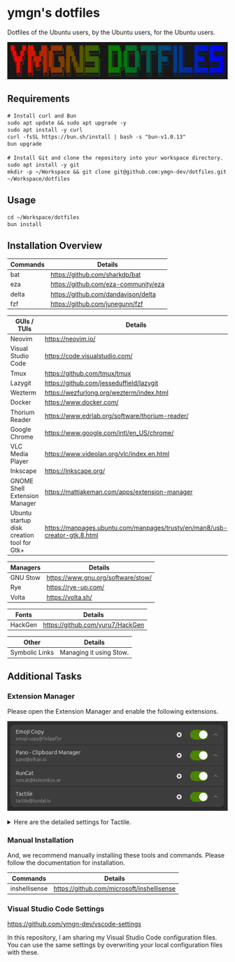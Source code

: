 # ymgn's dotfiles

Dotfiles of the Ubuntu users, by the Ubuntu users, for the Ubuntu users.

![](https://github.com/ymgn-dev/dotfiles/blob/main/resources/logo.png)

## Requirements

```shell
# Install curl and Bun
sudo apt update && sudo apt upgrade -y
sudo apt install -y curl
curl -fsSL https://bun.sh/install | bash -s "bun-v1.0.13"
bun upgrade

# Install Git and clone the repository into your workspace directory.
sudo apt install -y git
mkdir -p ~/Workspace && git clone git@github.com:ymgn-dev/dotfiles.git ~/Workspace/dotfiles
```

## Usage

```shell
cd ~/Workspace/dotfiles
bun install
```

## Installation Overview

| Commands | Details                              |
| -------- | ------------------------------------ |
| bat      | https://github.com/sharkdp/bat       |
| eza      | https://github.com/eza-community/eza |
| delta    | https://github.com/dandavison/delta  |
| fzf      | https://github.com/junegunn/fzf      |

| GUIs / TUIs                                | Details                                                                    |
| ------------------------------------------ | -------------------------------------------------------------------------- |
| Neovim                                     | https://neovim.io/                                                         |
| Visual Studio Code                         | https://code.visualstudio.com/                                             |
| Tmux                                       | https://github.com/tmux/tmux                                               |
| Lazygit                                    | https://github.com/jesseduffield/lazygit                                   |
| Wezterm                                    | https://wezfurlong.org/wezterm/index.html                                  |
| Docker                                     | https://www.docker.com/                                                    |
| Thorium Reader                             | https://www.edrlab.org/software/thorium-reader/                            |
| Google Chrome                              | https://www.google.com/intl/en_US/chrome/                                  |
| VLC Media Player                           | https://www.videolan.org/vlc/index.en.html                                 |
| Inkscape                                   | https://inkscape.org/                                                      |
| GNOME Shell Extension Manager              | https://mattjakeman.com/apps/extension-manager                             |
| Ubuntu startup disk creation tool for Gtk+ | https://manpages.ubuntu.com/manpages/trusty/en/man8/usb-creator-gtk.8.html |

| Managers | Details                            |
| -------- | ---------------------------------- |
| GNU Stow | https://www.gnu.org/software/stow/ |
| Rye      | https://rye-up.com/                |
| Volta    | https://volta.sh/                  |

| Fonts   | Details                          |
| ------- | -------------------------------- |
| HackGen | https://github.com/yuru7/HackGen |

| Other          | Details                 |
| -------------- | ----------------------- |
| Symbolic Links | Managing it using Stow. |

## Additional Tasks

### Extension Manager

Please open the Extension Manager and enable the following extensions.

![](https://github.com/ymgn-dev/dotfiles/blob/main/resources/extension-manager.png)

<details>
<summary>Here are the detailed settings for Tactile.</summary>

![](https://github.com/ymgn-dev/dotfiles/blob/main/resources/tactile/tactile_layout1.png)
![](https://github.com/ymgn-dev/dotfiles/blob/main/resources/tactile/tactile_layout2.png)
![](https://github.com/ymgn-dev/dotfiles/blob/main/resources/tactile/tactile_layout3.png)
![](https://github.com/ymgn-dev/dotfiles/blob/main/resources/tactile/tactile_keyboard_shortcuts.png)

</details>

### Manual Installation

And, we recommend manually installing these tools and commands.
Please follow the documentation for installation.

| Commands      | Details                                    |
| ------------- | ------------------------------------------ |
| inshellisense | https://github.com/microsoft/inshellisense |

### Visual Studio Code Settings

https://github.com/ymgn-dev/vscode-settings

In this repository, I am sharing my Visual Studio Code configuration files.
You can use the same settings by overwriting your local configuration files with these.
